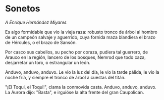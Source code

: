 # Sonetos

_A Enrique Hernández Miyares_

Es algo formidable que vio la vieja raza:
robusto tronco de árbol al hombro de un campeón
salvaje y aguerrido, cuya fornida maza
blandiera el brazo de Hércules, o el brazo de Sansón.

Por casco sus cabellos, su pecho por coraza,
pudiera tal guerrero, de Arauco en la región,
lancero de los bosques, Nemrod que todo caza,
desjarretar un toro, o estrangular un león.

Anduvo, anduvo, anduvo. Le vio la luz del día,
le vio la tarde pálida, le vio la noche fría,
y siempre el tronco de árbol a cuestas del titán.

"¡El Toqui, el Toqui!", clama la conmovida casta.
Anduvo, anduvo, anduvo. La Aurora dijo: "Basta",
e irguióse la alta frente del gran Caupolicán. 
